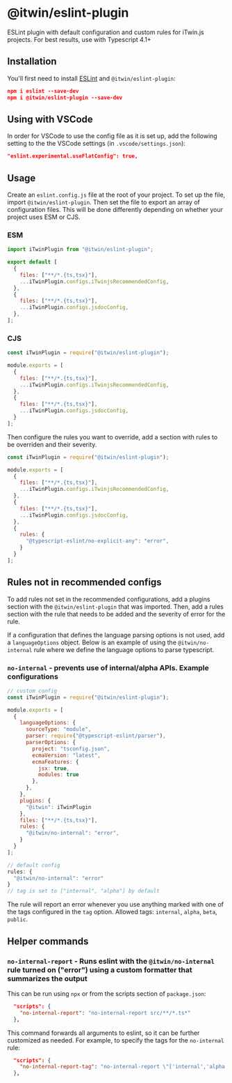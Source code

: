 # @itwin/eslint-plugin

ESLint plugin with default configuration and custom rules for iTwin.js projects. For best results, use with Typescript 4.1+

## Installation

You'll first need to install [ESLint](http://eslint.org) and `@itwin/eslint-plugin`:

```json
npm i eslint --save-dev
npm i @itwin/eslint-plugin --save-dev
```

## Using with VSCode

In order for VSCode to use the config file as it is set up, add the following setting to the the VSCode settings (in `.vscode/settings.json`):

```json
"eslint.experimental.useFlatConfig": true,
```

## Usage

Create an `eslint.config.js` file at the root of your project. To set up the file, import `@itwin/eslint-plugin`. Then set the file to export an array of configuration files. This will be done differently depending on whether your project uses ESM or CJS.

### ESM
```javascript
import iTwinPlugin from "@itwin/eslint-plugin";

export default [
  {
    files: ["**/*.{ts,tsx}"],
    ...iTwinPlugin.configs.iTwinjsRecommendedConfig,
  },
  {
    files: ["**/*.{ts,tsx}"],
    ...iTwinPlugin.configs.jsdocConfig,
  },
];
```
### CJS
```javascript
const iTwinPlugin = require("@itwin/eslint-plugin");

module.exports = [
  {
    files: ["**/*.{ts,tsx}"],
    ...iTwinPlugin.configs.iTwinjsRecommendedConfig,
  },
  {
    files: ["**/*.{ts,tsx}"],
    ...iTwinPlugin.configs.jsdocConfig,
  }
];
```

Then configure the rules you want to override, add a section with rules to be overriden and their severity.

```javascript
const iTwinPlugin = require("@itwin/eslint-plugin");

module.exports = [
  {
    files: ["**/*.{ts,tsx}"],
    ...iTwinPlugin.configs.iTwinjsRecommendedConfig,
  },
  {
    files: ["**/*.{ts,tsx}"],
    ...iTwinPlugin.configs.jsdocConfig,
  },
  {
    rules: {
      "@typescript-eslint/no-explicit-any": "error",
    }
  }
];
```

## Rules not in recommended configs

To add rules not set in the recommended configurations, add a plugins section with the `@itwin/eslint-plugin` that was imported. Then, add a rules section with the rule that needs to be added and the severity of error for the rule. 

If a configuration that defines the language parsing options is not used, add a `languageOptions` object. Below is an example of using the `@itwin/no-internal` rule where we define the language options to parse typescript.

### `no-internal` - prevents use of internal/alpha APIs. Example configurations

```javascript
// custom config
const iTwinPlugin = require("@itwin/eslint-plugin");

module.exports = [
  {
    languageOptions: {
      sourceType: "module",
      parser: require("@typescript-eslint/parser"),
      parserOptions: {
        project: "tsconfig.json",
        ecmaVersion: "latest",
        ecmaFeatures: {
          jsx: true,
          modules: true
        },
      },
    },
    plugins: {
      "@itwin": iTwinPlugin
    },
    files: ["**/*.{ts,tsx}"],
    rules: {
      "@itwin/no-internal": "error",
    }
  }
];
```

```javascript
// default config
rules: {
  "@itwin/no-internal": "error"
}
// tag is set to ["internal", "alpha"] by default
```

The rule will report an error whenever you use anything marked with one of the tags configured in the `tag` option.
Allowed tags: `internal`, `alpha`, `beta`, `public`.

## Helper commands

### `no-internal-report` - Runs eslint with the `@itwin/no-internal` rule turned on ("error") using a custom formatter that summarizes the output

This can be run using `npx` or from the scripts section of `package.json`:

```json
  "scripts": {
    "no-internal-report": "no-internal-report src/**/*.ts*"
  },

```

This command forwards all arguments to eslint, so it can be further customized as needed. For example, to specify the tags for the `no-internal` rule:

```json
  "scripts": {
    "no-internal-report-tag": "no-internal-report \"['internal','alpha','beta']\" src/**/*.ts*"
  },

```
